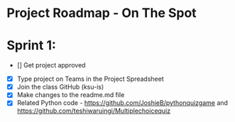 # Project Roadmap - On The Spot
# Sprint 1:
- [] Get project approved
- [x] Type project on Teams in the Project Spreadsheet
- [x] Join the class GitHub (ksu-is)
- [x] Make changes to the readme.md file
- [x] Related Python code - https://github.com/JoshieB/pythonquizgame and https://github.com/teshiwaruingi/Multiplechoicequiz
